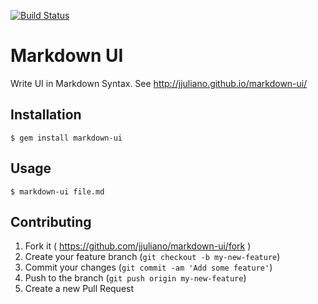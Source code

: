 [![Build Status](https://travis-ci.org/jjuliano/markdown-ui.svg)](https://travis-ci.org/jjuliano/markdown-ui)
# Markdown UI


Write UI in Markdown Syntax. See http://jjuliano.github.io/markdown-ui/

## Installation

    $ gem install markdown-ui

## Usage

    $ markdown-ui file.md

## Contributing

1. Fork it ( https://github.com/jjuliano/markdown-ui/fork )
2. Create your feature branch (`git checkout -b my-new-feature`)
3. Commit your changes (`git commit -am 'Add some feature'`)
4. Push to the branch (`git push origin my-new-feature`)
5. Create a new Pull Request
